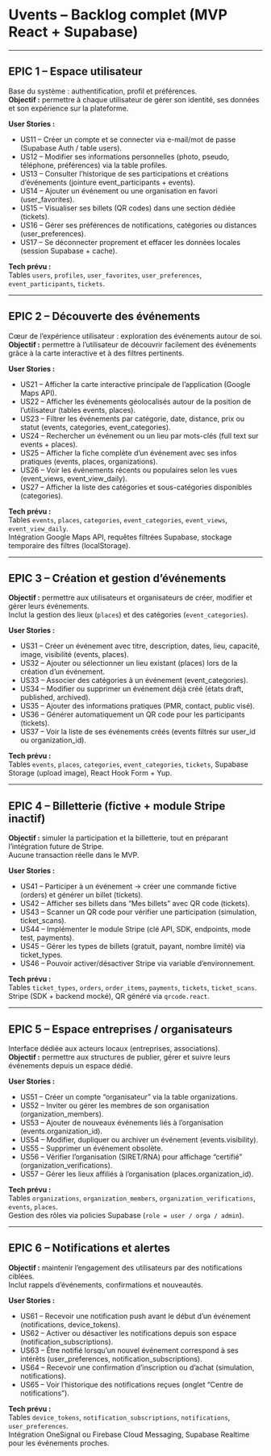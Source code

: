 # Uvents – Backlog complet (MVP React + Supabase)

---

## EPIC 1 – Espace utilisateur
Base du système : authentification, profil et préférences.  
**Objectif :** permettre à chaque utilisateur de gérer son identité, ses données et son expérience sur la plateforme.

**User Stories :**
- US11 – Créer un compte et se connecter via e-mail/mot de passe (Supabase Auth / table users).
- US12 – Modifier ses informations personnelles (photo, pseudo, téléphone, préférences) via la table profiles.
- US13 – Consulter l’historique de ses participations et créations d’événements (jointure event_participants + events).
- US14 – Ajouter un événement ou une organisation en favori (user_favorites).
- US15 – Visualiser ses billets (QR codes) dans une section dédiée (tickets).
- US16 – Gérer ses préférences de notifications, catégories ou distances (user_preferences).
- US17 – Se déconnecter proprement et effacer les données locales (session Supabase + cache).

**Tech prévu :**  
Tables `users`, `profiles`, `user_favorites`, `user_preferences`, `event_participants`, `tickets`.

---

## EPIC 2 – Découverte des événements
Cœur de l’expérience utilisateur : exploration des événements autour de soi.  
**Objectif :** permettre à l’utilisateur de découvrir facilement des événements grâce à la carte interactive et à des filtres pertinents.

**User Stories :**
- US21 – Afficher la carte interactive principale de l’application (Google Maps API).
- US22 – Afficher les événements géolocalisés autour de la position de l’utilisateur (tables events, places).
- US23 – Filtrer les événements par catégorie, date, distance, prix ou statut (events, categories, event_categories).
- US24 – Rechercher un événement ou un lieu par mots-clés (full text sur events + places).
- US25 – Afficher la fiche complète d’un événement avec ses infos pratiques (events, places, organizations).
- US26 – Voir les événements récents ou populaires selon les vues (event_views, event_view_daily).
- US27 – Afficher la liste des catégories et sous-catégories disponibles (categories).

**Tech prévu :**  
Tables `events`, `places`, `categories`, `event_categories`, `event_views`, `event_view_daily`.  
Intégration Google Maps API, requêtes filtrées Supabase, stockage temporaire des filtres (localStorage).

---

## EPIC 3 – Création et gestion d’événements
**Objectif :** permettre aux utilisateurs et organisateurs de créer, modifier et gérer leurs événements.  
Inclut la gestion des lieux (`places`) et des catégories (`event_categories`).

**User Stories :**
- US31 – Créer un événement avec titre, description, dates, lieu, capacité, image, visibilité (events, places).
- US32 – Ajouter ou sélectionner un lieu existant (places) lors de la création d’un événement.
- US33 – Associer des catégories à un événement (event_categories).
- US34 – Modifier ou supprimer un événement déjà créé (états draft, published, archived).
- US35 – Ajouter des informations pratiques (PMR, contact, public visé).
- US36 – Générer automatiquement un QR code pour les participants (tickets).
- US37 – Voir la liste de ses événements créés (events filtrés sur user_id ou organization_id).

**Tech prévu :**  
Tables `events`, `places`, `categories`, `event_categories`, `tickets`, Supabase Storage (upload image), React Hook Form + Yup.

---

## EPIC 4 – Billetterie (fictive + module Stripe inactif)
**Objectif :** simuler la participation et la billetterie, tout en préparant l’intégration future de Stripe.  
Aucune transaction réelle dans le MVP.

**User Stories :**
- US41 – Participer à un événement → créer une commande fictive (orders) et générer un billet (tickets).
- US42 – Afficher ses billets dans “Mes billets” avec QR code (tickets).
- US43 – Scanner un QR code pour vérifier une participation (simulation, ticket_scans).
- US44 – Implémenter le module Stripe (clé API, SDK, endpoints, mode test, payments).
- US45 – Gérer les types de billets (gratuit, payant, nombre limité) via ticket_types.
- US46 – Pouvoir activer/désactiver Stripe via variable d’environnement.

**Tech prévu :**  
Tables `ticket_types`, `orders`, `order_items`, `payments`, `tickets`, `ticket_scans`.  
Stripe (SDK + backend mocké), QR généré via `qrcode.react`.

---

## EPIC 5 – Espace entreprises / organisateurs
Interface dédiée aux acteurs locaux (entreprises, associations).  
**Objectif :** permettre aux structures de publier, gérer et suivre leurs événements depuis un espace dédié.

**User Stories :**
- US51 – Créer un compte “organisateur” via la table organizations.
- US52 – Inviter ou gérer les membres de son organisation (organization_members).
- US53 – Ajouter de nouveaux événements liés à l’organisation (events.organization_id).
- US54 – Modifier, dupliquer ou archiver un événement (events.visibility).
- US55 – Supprimer un événement obsolète.
- US56 – Vérifier l’organisation (SIRET/RNA) pour affichage “certifié” (organization_verifications).
- US57 – Gérer les lieux affiliés à l’organisation (places.organization_id).

**Tech prévu :**  
Tables `organizations`, `organization_members`, `organization_verifications`, `events`, `places`.  
Gestion des rôles via policies Supabase (`role = user / orga / admin`).

---

## EPIC 6 – Notifications et alertes
**Objectif :** maintenir l’engagement des utilisateurs par des notifications ciblées.  
Inclut rappels d’événements, confirmations et nouveautés.

**User Stories :**
- US61 – Recevoir une notification push avant le début d’un événement (notifications, device_tokens).
- US62 – Activer ou désactiver les notifications depuis son espace (notification_subscriptions).
- US63 – Être notifié lorsqu’un nouvel événement correspond à ses intérêts (user_preferences, notification_subscriptions).
- US64 – Recevoir une confirmation d’inscription ou d’achat (simulation, notifications).
- US65 – Voir l’historique des notifications reçues (onglet “Centre de notifications”).

**Tech prévu :**  
Tables `device_tokens`, `notification_subscriptions`, `notifications`, `user_preferences`.  
Intégration OneSignal ou Firebase Cloud Messaging, Supabase Realtime pour les événements proches.
